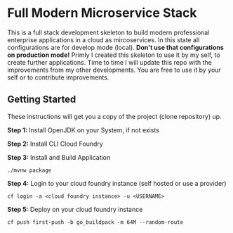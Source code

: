 # Full Modern Microservice Stack

This is a full stack development skeleton to build modern professional enterprise applications in a cloud as mircoservices. In this state all configurations are for develop mode (local).
**Don't use that configurations on production mode!**
Primly I created this skeleton to use it by my self, to create further applications.
Time to time I will update this repo with the improvements from my other developments.
You are free to use it by your self or to contribute improvements.

## Getting Started

These instructions will get you a copy of the project (clone repository) up.


**Step 1:** Install OpenJDK on your System, if not exists

**Step 2:** Install CLI Cloud Foundry

**Step 3:** Install and Build Application
```
./mvnw package
```
**Step 4:** Login to your cloud foundry instance (self hosted or use a provider)
```
cf login -a <cloud foundry instance> -u <USERNAME>
```

**Step 5:** Deploy on your cloud foundry instance 
```
cf push first-push -b go_buildpack -m 64M --random-route
```
